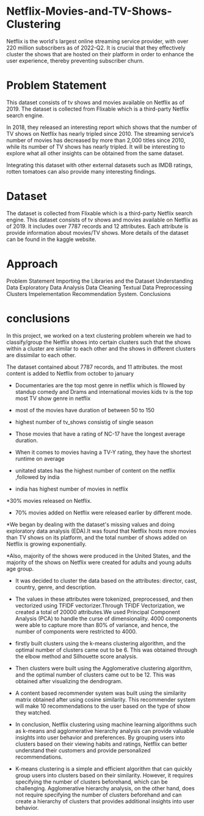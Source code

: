 # Netflix-Movies-and-TV-Shows-Clustering
Netflix is the world's largest online streaming service provider, with over 220 million subscribers as of 2022-Q2. It is crucial that they effectively cluster the shows that are hosted on their platform in order to enhance the user experience, thereby preventing subscriber churn.
# Problem Statement
This dataset consists of tv shows and movies available on Netflix as of 2019. The dataset is collected from Flixable which is a third-party Netflix search engine.

In 2018, they released an interesting report which shows that the number of TV shows on Netflix has nearly tripled since 2010. The streaming service’s number of movies has decreased by more than 2,000 titles since 2010, while its number of TV shows has nearly tripled. It will be interesting to explore what all other insights can be obtained from the same dataset.

Integrating this dataset with other external datasets such as IMDB ratings, rotten tomatoes can also provide many interesting findings.
# Dataset
The dataset is collected from Flixable which is a third-party Netflix search engine. This dataset consists of tv shows and movies available on Netflix as of 2019. It includes over 7787 records and 12 attributes. Each attribute is provide information about movies/TV shows. More details of the dataset can be found in the kaggle website.
# Approach
Problem Statement
Importing the Libraries and the Dataset
Understanding Data
Exploratory Data Analysis
Data Cleaning
Textual Data Preprocessing
Clusters Impelementation
Recommendation System.
Conclusions
# conclusions
In this project, we worked on a text clustering problem wherein we had to classify/group the Netflix shows into certain clusters such that the shows within a cluster are similar to each other and the shows in different clusters are dissimilar to each other.

The dataset contained about 7787 records, and 11 attributes. the most content is added to Netflix from october to january

* Documentaries are the top most genre in netflix which is fllowed by standup comedy and Drams and international movies
kids tv is the top most TV show genre in netflix

* most of the movies have duration of between 50 to 150

* highest number of tv_shows consistig of single season

* Those movies that have a rating of NC-17 have the longest average duration.

* When it comes to movies having a TV-Y rating, they have the shortest runtime on average

* unitated states has the highest number of content on the netflix ,followed by india

* india has highest number of movies in netflix

*30% movies released on Netflix.

* 70% movies added on Netflix were released earlier by different mode.

*We began by dealing with the dataset's missing values and doing exploratory data analysis (EDA).It was found that Netflix hosts more movies than TV shows on its platform, and the total number of shows added on Netflix is growing exponentially.

*Also, majority of the shows were produced in the United States, and the majority of the shows on Netflix were created for adults and young adults age group.

* It was decided to cluster the data based on the attributes: director, cast, country, genre, and description.

* The values in these attributes were tokenized, preprocessed, and then vectorized using TFIDF vectorizer.Through TFIDF Vectorization, we created a total of 20000 attributes.We used Principal Component Analysis (PCA) to handle the curse of dimensionality. 4000 components were able to capture more than 80% of variance, and hence, the number of components were restricted to 4000.

* firstly built clusters using the k-means clustering algorithm, and the optimal number of clusters came out to be 6. This was obtained through the elbow method and Silhouette score analysis.

* Then clusters were built using the Agglomerative clustering algorithm, and the optimal number of clusters came out to be 12. This was obtained after visualizing the dendrogram.

* A content based recommender system was built using the similarity matrix obtained after using cosine similarity. This recommender system will make 10 recommendations to the user based on the type of show they watched.

* In conclusion, Netflix clustering using machine learning algorithms such as k-means and agglomerative hierarchy analysis can provide valuable insights into user behavior and preferences. By grouping users into clusters based on their viewing habits and ratings, Netflix can better understand their customers and provide personalized recommendations.

* K-means clustering is a simple and efficient algorithm that can quickly group users into clusters based on their similarity. However, it requires specifying the number of clusters beforehand, which can be challenging. Agglomerative hierarchy analysis, on the other hand, does not require specifying the number of clusters beforehand and can create a hierarchy of clusters that provides additional insights into user behavior.
